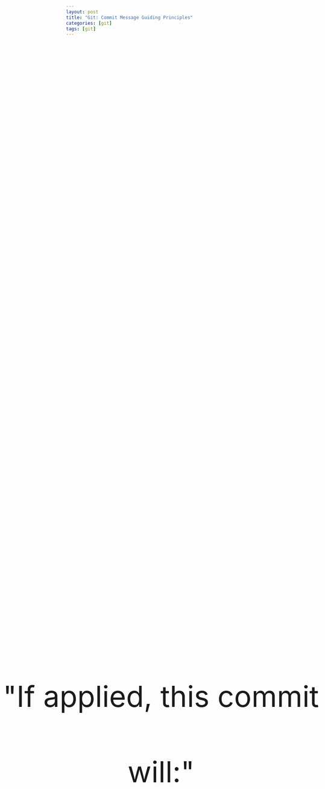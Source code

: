 ```yaml
---
layout: post
title: "Git: Commit Message Guiding Principles"
categories: [git]
tags: [git]
---
```


<p class="hide">Guiding principles for git commit messages.</p>

<p class="center-large">"If applied, this commit will:"</p>

<p class="hide">cite: Stylesheet and guiding principle thought and obtained from - <a href="code.mendhak.com">Mendhak</a></p>

<style type="text/css">
    .center-large {
        left: 0;
        line-height: 200px;
        margin-top: -200px !important;
        position: absolute;
        text-align: center;
        top: 50%;
        width: 100%;
        font-size: 550%;
    }

    .hide { 
        display: none;
    }
</style>